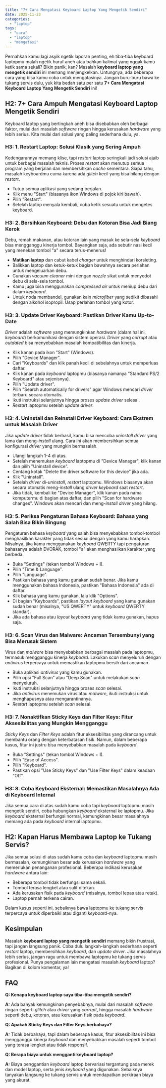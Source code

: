 ```yaml
---
title: "7+ Cara Mengatasi Keyboard Laptop Yang Mengetik Sendiri"
date: 2025-11-23
categories: 
  - "laptop"
tags: 
  - "cara"
  - "laptop"
  - "mengatasi"
---
```


Pernahkah kamu lagi asyik ngetik laporan penting, eh tiba-tiba keyboard laptopmu malah ngetik huruf aneh atau bahkan kalimat yang nggak kamu ketik sama sekali? Bikin panik, kan? Masalah **keyboard laptop yang mengetik sendiri** ini memang menjengkelkan. Untungnya, ada beberapa cara yang bisa kamu coba untuk mengatasinya. Jangan buru-buru bawa ke tukang servis dulu, yuk kita bedah satu per satu **7+ Cara Mengatasi Keyboard Laptop Yang Mengetik Sendiri** ini!

## H2: 7+ Cara Ampuh Mengatasi Keyboard Laptop Mengetik Sendiri

Keyboard laptop yang bertingkah aneh bisa disebabkan oleh berbagai faktor, mulai dari masalah _software_ ringan hingga kerusakan _hardware_ yang lebih serius. Kita mulai dari solusi yang paling sederhana dulu, ya.

### H3: 1. Restart Laptop: Solusi Klasik yang Sering Ampuh

Kedengarannya memang klise, tapi _restart_ laptop seringkali jadi solusi ajaib untuk berbagai masalah teknis. Proses _restart_ akan menutup semua program yang berjalan dan membersihkan _cache_ sementara. Siapa tahu, masalah keyboardmu cuma karena ada _glitch_ kecil yang bisa hilang dengan _restart_.

- Tutup semua aplikasi yang sedang berjalan.
- Klik menu "Start" (biasanya ikon Windows di pojok kiri bawah).
- Pilih "Restart".
- Setelah laptop menyala kembali, coba ketik sesuatu untuk mengetes keyboard.

### H3: 2. Bersihkan Keyboard: Debu dan Kotoran Bisa Jadi Biang Kerok

Debu, remah makanan, atau kotoran lain yang masuk ke sela-sela _keyboard_ bisa mengganggu kinerja tombol. Bayangkan saja, ada sebutir nasi kecil yang menekan tombol "a" secara terus-menerus!

- **Matikan laptop** dan cabut kabel _charger_ untuk menghindari korsleting.
- Balikkan laptop dan ketuk-ketuk bagian bawahnya secara perlahan untuk mengeluarkan debu.
- Gunakan _vacuum cleaner_ mini dengan _nozzle_ sikat untuk menyedot debu di sela-sela tombol.
- Kamu juga bisa menggunakan _compressed air_ untuk meniup debu dari dalam _keyboard_.
- Untuk noda membandel, gunakan kain _microfiber_ yang sedikit dibasahi dengan alkohol isopropil. Usap perlahan tombol yang kotor.

### H3: 3. Update Driver Keyboard: Pastikan Driver Kamu Up-to-Date

_Driver_ adalah _software_ yang memungkinkan _hardware_ (dalam hal ini, _keyboard_) berkomunikasi dengan sistem operasi. _Driver_ yang _corrupt_ atau _outdated_ bisa menyebabkan masalah kompatibilitas dan kinerja.

- Klik kanan pada ikon "Start" (Windows).
- Pilih "Device Manager".
- Cari "Keyboards" dan klik panah kecil di sebelahnya untuk memperluas daftar.
- Klik kanan pada _keyboard_ laptopmu (biasanya namanya "Standard PS/2 Keyboard" atau sejenisnya).
- Pilih "Update driver".
- Pilih "Search automatically for drivers" agar Windows mencari _driver_ terbaru secara otomatis.
- Ikuti instruksi selanjutnya hingga proses _update driver_ selesai.
- _Restart_ laptopmu setelah _update driver_.

### H3: 4. Uninstall dan Reinstall Driver Keyboard: Cara Ekstrem untuk Masalah Driver

Jika _update driver_ tidak berhasil, kamu bisa mencoba _uninstall_ _driver_ yang lama dan meng-_install_ ulang. Cara ini akan membersihkan semua konfigurasi _driver_ yang mungkin bermasalah.

- Ulangi langkah 1-4 di atas.
- Setelah menemukan _keyboard_ laptopmu di "Device Manager", klik kanan dan pilih "Uninstall device".
- Centang kotak "Delete the driver software for this device" jika ada.
- Klik "Uninstall".
- Setelah _driver_ di-_uninstall_, _restart_ laptopmu. Windows biasanya akan secara otomatis meng-_install_ ulang _driver_ _keyboard_ saat _restart_.
- Jika tidak, kembali ke "Device Manager", klik kanan pada nama komputermu di bagian atas daftar, dan pilih "Scan for hardware changes". Windows akan mencari dan meng-_install_ _driver_ yang hilang.

### H3: 5. Periksa Pengaturan Bahasa Keyboard: Bahasa yang Salah Bisa Bikin Bingung

Pengaturan bahasa _keyboard_ yang salah bisa menyebabkan tombol-tombol menghasilkan karakter yang tidak sesuai dengan yang kamu harapkan. Misalnya, jika kamu menggunakan _keyboard_ QWERTY tapi pengaturan bahasanya adalah DVORAK, tombol "a" akan menghasilkan karakter yang berbeda.

- Buka "Settings" (tekan tombol Windows + I).
- Pilih "Time & Language".
- Pilih "Language".
- Pastikan bahasa yang kamu gunakan sudah benar. Jika kamu menggunakan bahasa Indonesia, pastikan "Bahasa Indonesia" ada di daftar.
- Klik bahasa yang kamu gunakan, lalu klik "Options".
- Di bagian "Keyboards", pastikan _layout keyboard_ yang kamu gunakan sudah benar (misalnya, "US QWERTY" untuk _keyboard_ QWERTY standar).
- Jika ada bahasa atau _layout keyboard_ yang tidak kamu gunakan, hapus saja.

### H3: 6. Scan Virus dan Malware: Ancaman Tersembunyi yang Bisa Merusak Sistem

Virus dan _malware_ bisa menyebabkan berbagai masalah pada laptopmu, termasuk mengganggu kinerja _keyboard_. Lakukan _scan_ menyeluruh dengan _antivirus_ terpercaya untuk memastikan laptopmu bersih dari ancaman.

- Buka aplikasi _antivirus_ yang kamu gunakan.
- Pilih opsi "Full Scan" atau "Deep Scan" untuk melakukan _scan_ menyeluruh.
- Ikuti instruksi selanjutnya hingga proses _scan_ selesai.
- Jika _antivirus_ menemukan virus atau _malware_, ikuti instruksi untuk menghapusnya atau mengarantinanya.
- _Restart_ laptopmu setelah _scan_ selesai.

### H3: 7. Nonaktifkan Sticky Keys dan Filter Keys: Fitur Aksesibilitas yang Mungkin Mengganggu

_Sticky Keys_ dan _Filter Keys_ adalah fitur aksesibilitas yang dirancang untuk membantu orang dengan keterbatasan fisik. Namun, dalam beberapa kasus, fitur ini justru bisa menyebabkan masalah pada _keyboard_.

- Buka "Settings" (tekan tombol Windows + I).
- Pilih "Ease of Access".
- Pilih "Keyboard".
- Pastikan opsi "Use Sticky Keys" dan "Use Filter Keys" dalam keadaan "Off".

### H3: 8. Coba Keyboard Eksternal: Memastikan Masalahnya Ada di Keyboard Internal

Jika semua cara di atas sudah kamu coba tapi _keyboard_ laptopmu masih mengetik sendiri, coba hubungkan _keyboard_ eksternal ke laptopmu. Jika _keyboard_ eksternal berfungsi normal, kemungkinan besar masalahnya memang ada pada _keyboard_ internal laptopmu.

## H2: Kapan Harus Membawa Laptop ke Tukang Servis?

Jika semua solusi di atas sudah kamu coba dan _keyboard_ laptopmu masih bermasalah, kemungkinan besar ada kerusakan _hardware_ yang memerlukan penanganan profesional. Beberapa indikasi kerusakan _hardware_ antara lain:

- Beberapa tombol tidak berfungsi sama sekali.
- Tombol terasa lengket atau sulit ditekan.
- Ada kerusakan fisik pada _keyboard_ (misalnya, tombol lepas atau retak).
- Laptop pernah terkena cairan.

Dalam kasus seperti ini, sebaiknya bawa laptopmu ke tukang servis terpercaya untuk diperbaiki atau diganti _keyboard_\-nya.

## Kesimpulan

Masalah **keyboard laptop yang mengetik sendiri** memang bikin frustrasi, tapi jangan langsung panik. Coba dulu langkah-langkah sederhana seperti _restart_ laptop, membersihkan _keyboard_, dan _update driver_. Jika masalahnya lebih serius, jangan ragu untuk membawa laptopmu ke tukang servis profesional. Punya pengalaman lain mengatasi masalah _keyboard_ laptop? Bagikan di kolom komentar, ya!

## FAQ

**Q: Kenapa keyboard laptop saya tiba-tiba mengetik sendiri?**

**A:** Ada banyak kemungkinan penyebabnya, mulai dari masalah _software_ ringan seperti _glitch_ atau _driver_ yang _corrupt_, hingga masalah _hardware_ seperti debu, kotoran, atau kerusakan fisik pada _keyboard_.

**Q: Apakah Sticky Keys dan Filter Keys berbahaya?**

**A:** Tidak berbahaya, tapi dalam beberapa kasus, fitur aksesibilitas ini bisa mengganggu kinerja _keyboard_ dan menyebabkan masalah seperti tombol yang terasa lengket atau tidak responsif.

**Q: Berapa biaya untuk mengganti keyboard laptop?**

**A:** Biaya penggantian _keyboard_ laptop bervariasi tergantung pada merek dan model laptop, serta jenis _keyboard_ yang digunakan. Sebaiknya tanyakan langsung ke tukang servis untuk mendapatkan perkiraan biaya yang akurat.
